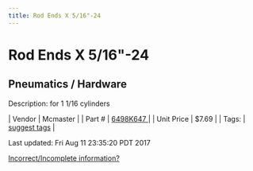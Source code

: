 ```yaml
---
title: Rod Ends X 5/16"-24
---
```


# Rod Ends X 5/16"-24
## Pneumatics / Hardware
Description: 	for 1 1/16 cylinders 

| Vendor | Mcmaster | 
| Part # | [6498K647 ](https://www.mcmaster.com/#6498K647 ) | 
| Unit Price | $7.69 | 
| Tags: | [suggest tags](https://docs.google.com/forms/d/e/1FAIpQLSeWyY8v3RgOty-MyWmh9U0iivNYN_molChYyS-0U-o-kOAv_g/viewform) | 

Last updated: Fri Aug 11 23:35:20 PDT 2017

 [Incorrect/Incomplete information?](https://docs.google.com/forms/d/e/1FAIpQLSeWyY8v3RgOty-MyWmh9U0iivNYN_molChYyS-0U-o-kOAv_g/viewform)